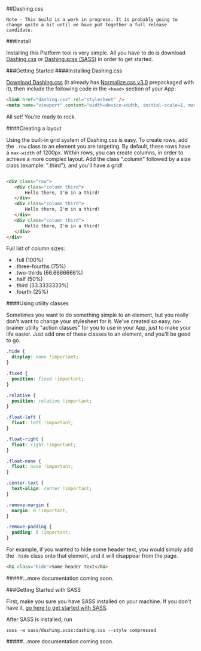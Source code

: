 ##Dashing.css

```
Note - This build is a work in progress. It is probably going to change quite a bit until we have put together a full release candidate.
```

###Install

Installing this Platform tool is very simple. All you have to do is download [Dashing.css](https://raw.github.com/samaritanministries/dashing.css/master/dashing.css) or [Dashing.scss (SASS)](https://github.com/samaritanministries/dashing.css/tree/master/sass) in order to get started.

###Getting Started
####Installing Dashing.css

[Download Dashing.css](https://raw.github.com/samaritanministries/dashing.css/master/dashing.css) (it already has [Normalize.css v3.0](http://necolas.github.io/normalize.css/) prepackaged with it), then include the following code in the `<head>` section of your App:
``` HTML
<link href="dashing.css" rel="stylesheet" />
<meta name="viewport" content="width=device-width, initial-scale=1, maximum-scale=1, user-scalable=no">
```
All set! You're ready to rock.

####Creating a layout

Using the built-in grid system of Dashing.css is easy. To create rows, add the `.row` class to an element you are targeting. By default, these rows have a `max-width` of 1200px. Within rows, you can create columns, in order to achieve a more complex layout. Add the class ".column" followed by a size class (example: ".third"), and you'll have a grid!

``` HTML

<div class="row">
   <div class="column third">
       Hello there, I'm in a third!
   </div>
   <div class="column third">
       Hello there, I'm in a third!
   </div>
   <div class="column third">
       Hello there, I'm in a third!
   </div>
</div>
```

Full list of column sizes:

- .full (100%)
- .three-fourths (75%)
- .two-thirds (66.6666666%)
- .half (50%)
- .third (33.3333333%)
- .fourth (25%)

####Using utility classes

Sometimes you want to do something simple to an element, but you really don't want to change your stylesheet for it. We've created so easy, no-brainer utility "action classes" for you to use in your App, just to make your life easier. Just add one of these classes to an element, and you'll be good to go.

``` CSS
.hide {
  display: none !important;
}

.fixed {
  position: fixed !important;
}

.relative {
  position: relative !important;
}

.float-left {
  float: left !important;
}

.float-right {
  float: right !important;
}

.float-none {
  float: none !important;
}

.center-text {
  text-align: center !important;
}

.remove-margin {
  margin: 0 !important;
}

.remove-padding {
  padding: 0 !important;
}
```

For example, if you wanted to hide some header text, you would simply add the `.hide` class onto that element, and it will disappear from the page.

``` HTML
<h1 class="hide">Some header text</h1>
```

#####...more documentation coming soon.

###Getting Started with SASS

First, make you sure you have SASS installed on your machine. If you don't have it, [go here to get started with SASS](http://sass-lang.com/install).

After SASS is installed, run

``` shell
sass -w sass/dashing.scss:dashing.css --style compressed
```

#####...more documentation coming soon.
